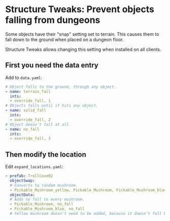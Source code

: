 # Structure Tweaks: Prevent objects falling from dungeons

Some objects have their "snap" setting set to terrain. This causes them to fall down to the ground when placed on a dungeon floor.

Structure Tweaks allows changing this setting when installed on all clients.

## First you need the data entry

Add to `data.yaml`:

```yaml
# Object falls to the ground, through any object.
- name: terrain_fall
  ints:
  - override_fall, 1
# Objects falls until it hits any object.
- name: solid_fall
  ints:
  - override_fall, 2
# Object doesn't fall at all.
- name: no_fall
  ints:
  - override_fall, 3
```

## Then modify the location

Edit `expand_locations.yaml`:

```yaml
- prefab: TrollCave02
  objectSwap:
  # Converts to random mushroom.
  - Pickable_Mushroom_yellow, Pickable_Mushroom, Pickable_Mushroom_blue, Pickable_Mushroom_yellow
  objectData:
  # Adds no fall to every mushroom.
  - Pickable_Mushroom, no_fall
  - Pickable_Mushroom_blue, no_fall
  # Yellow mushroom doesn't need to be added, because it doesn't fall by default.
```
